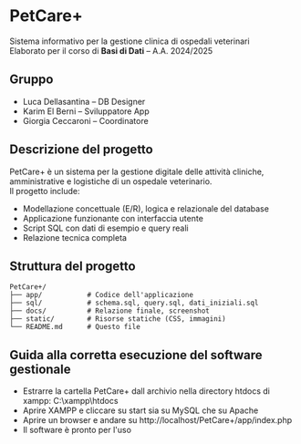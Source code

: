# PetCare+ 
Sistema informativo per la gestione clinica di ospedali veterinari  
Elaborato per il corso di **Basi di Dati** – A.A. 2024/2025

## Gruppo
- Luca Dellasantina – DB Designer
- Karim El Berni – Sviluppatore App
- Giorgia Ceccaroni – Coordinatore

## Descrizione del progetto
PetCare+ è un sistema per la gestione digitale delle attività cliniche, amministrative e logistiche di un ospedale veterinario.  
Il progetto include:
- Modellazione concettuale (E/R), logica e relazionale del database
- Applicazione funzionante con interfaccia utente
- Script SQL con dati di esempio e query reali
- Relazione tecnica completa

## Struttura del progetto

```text
PetCare+/
├── app/           # Codice dell'applicazione
├── sql/           # schema.sql, query.sql, dati_iniziali.sql
├── docs/          # Relazione finale, screenshot
├── static/        # Risorse statiche (CSS, immagini)
└── README.md      # Questo file
```

## Guida alla corretta esecuzione del software gestionale
- Estrarre la cartella PetCare+ dall archivio nella directory htdocs di xampp: C:\xampp\htdocs
- Aprire XAMPP e cliccare su start sia su MySQL che su Apache
- Aprire un browser e andare su http://localhost/PetCare+/app/index.php
- Il software è pronto per l'uso
